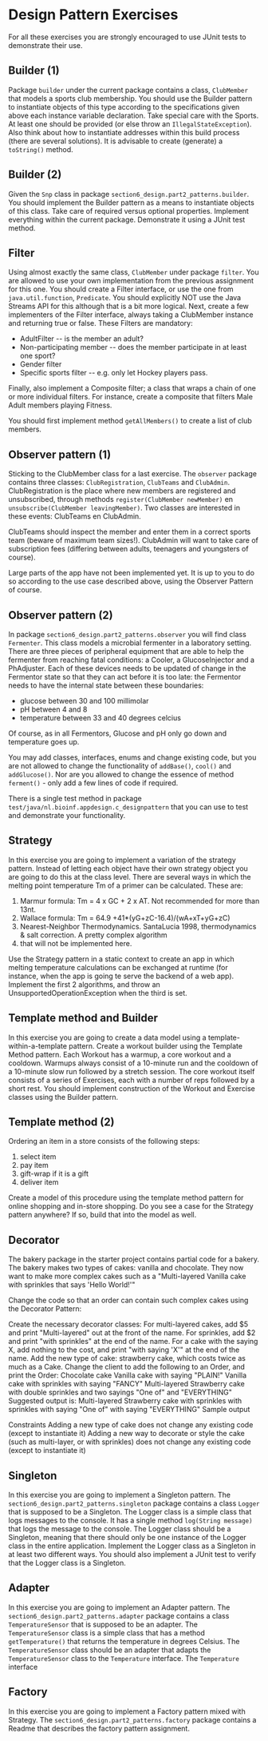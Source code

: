# Design Pattern Exercises

For all these exercises you are strongly encouraged to use JUnit tests to demonstrate their use.


## Builder (1)

Package `builder` under the current package contains a class, `ClubMember` that models a sports club membership. 
You should use the Builder pattern to instantiate objects of this type according to the specifications given above 
each instance variable declaration. Take special care with the Sports. At least one should be provided (or else 
throw an `IllegalStateException`). Also think about how to instantiate addresses within this build process 
(there are several solutions).
It is advisable to create (generate) a `toString()` method.

## Builder (2)

Given the `Snp` class in package `section6_design.part2_patterns.builder`. You should implement the Builder pattern as a means to
instantiate objects of this class. Take care of required versus optional properties. 
Implement everything within the current package.
Demonstrate it using a JUnit test method.

## Filter

Using almost exactly the same class, `ClubMember` under package `filter`. You are allowed to use your own 
implementation from the previous assignment for this one.
You should create a Filter interface, or use the one from `java.util.function`, `Predicate`. 
You should explicitly NOT use the Java Streams API for this although that is a bit more logical.
Next, create a few implementers of the Filter interface, always taking a ClubMember instance and returning true 
or false. These Filters are mandatory:

- AdultFilter -- is the member an adult?
- Non-participating member -- does the member participate in at least one sport?
- Gender filter
- Specific sports filter -- e.g. only let Hockey players pass.

Finally, also implement a Composite filter; a class that wraps a chain of one or more individual filters. 
For instance, create a composite that filters Male Adult members playing Fitness.

You should first implement method `getAllMembers()` to create a list of club members.

## Observer pattern (1)

Sticking to the ClubMember class for a last exercise.
The `observer` package contains three classes: `ClubRegistration`, `ClubTeams` and `ClubAdmin`.
ClubRegistration is the place where new members are registered and unsubscribed, through methods 
`register(ClubMember newMember)` en `unsubscribe(ClubMember leavingMember)`.
Two classes are interested in these events: ClubTeams en ClubAdmin.

ClubTeams should inspect the member and enter them in a correct sports team (beware of maximum team sizes!). 
ClubAdmin will want to take care of subscription fees (differing between adults, teenagers and youngsters of course).

Large parts of the app have not been implemented yet. It is up to you to do so according to the use case described 
above, using the Observer Pattern of course.

## Observer pattern (2)

In package `section6_design.part2_patterns.observer` you will find class `Fermenter`. This class models a microbial fermenter
in a laboratory setting. There are three pieces of peripheral equipment that are able to help the fermenter from reaching
fatal conditions: a Cooler, a GlucoseInjector and a PhAdjuster. Each of these devices needs to be updated of change in the
Fermentor state so that they can act before it is too late: the Fermentor needs to have the internal state between these boundaries:

- glucose between 30 and 100 millimolar
- pH between 4 and 8
- temperature between 33 and 40 degrees celcius

Of course, as in all Fermentors, Glucose and pH only go down and temperature goes up.

You may add classes, interfaces, enums and change existing code, but you are not allowed to change
the functionality of `addBase()`, `cool()` and `addGlucose()`. Nor are you allowed to change the essence of
method `ferment()` - only add a few lines of code if required.

There is a single test method in package `test/java/nl.bioinf.appdesign.c_designpattern` that you can use to test and demonstrate
your functionality.

## Strategy

In this exercise you are going to implement a variation of the strategy pattern. Instead of letting each object 
have their own strategy object you are going to do this at the class level.
There are several ways in which the melting point temperature Tm of a primer can be calculated. These are: 

1. Marmur formula: Tm = 4 x GC + 2 x AT. Not recommended for more than 13nt.
2. Wallace formula: Tm = 64.9 +41*(yG+zC-16.4)/(wA+xT+yG+zC)
3. Nearest-Neighbor Thermodynamics. SantaLucia 1998, thermodynamics & salt correction. A pretty complex algorithm 
4. that will not be implemented here. 

Use the Strategy pattern in a static context to create an app in which melting temperature calculations can be 
exchanged at runtime (for instance, when the app is going te serve the backend of a web app). Implement the 
first 2 algorithms, and throw an UnsupportedOperationException when the third is set. 

## Template method and Builder

In this exercise you are going to create a data model using a template-within-a-template pattern.
Create a workout builder using the Template Method pattern. Each Workout has a warmup, a core workout and a cooldown. 
Warmups always consist of a 10-minute run and the cooldown of a 10-minute slow run followed by a stretch session.
The core workout itself consists of a series of Exercises, each with a number of reps followed by a short rest.
You should implement construction of the Workout and Exercise classes using the Builder pattern.

## Template method (2)

Ordering an item in a store consists of the following steps:  

1. select item
2. pay item
3. gift-wrap if it is a gift
4. deliver item

Create a model of this procedure using the template method pattern for online shopping and in-store shopping.
Do you see a case for the Strategy pattern anywhere? If so, build that into the model as well.


## Decorator

The bakery package in the starter project contains partial code for a bakery. The bakery makes two types of 
cakes: vanilla and chocolate. They now want to make more complex cakes such as a "Multi-layered Vanilla 
cake with sprinkles that says 'Hello World!'"

Change the code so that an order can contain such complex cakes using the Decorator Pattern:

Create the necessary decorator classes:
For multi-layered cakes, add $5 and print "Multi-layered" out at the front of the name.
For sprinkles, add $2 and print "with sprinkles" at the end of the name.
For a cake with the saying X, add nothing to the cost, and print "with saying 'X'" at the end of the name.
Add the new type of cake: strawberry cake, which costs twice as much as a Cake.
Change the client to add the following to an Order, and print the Order:
Chocolate cake
Vanilla cake with saying "PLAIN!"
Vanilla cake with sprinkles with saying "FANCY"
Multi-layered Strawberry cake with double sprinkles and two sayings "One of" and "EVERYTHING"
Suggested output is: Multi-layered Strawberry cake with sprinkles with sprinkles with saying "One of" with saying "EVERYTHING"
Sample output

Constraints
Adding a new type of cake does not change any existing code (except to instantiate it)
Adding a new way to decorate or style the cake (such as multi-layer, or with sprinkles) does not change any 
existing code (except to instantiate it)


## Singleton

In this exercise you are going to implement a Singleton pattern. The `section6_design.part2_patterns.singleton` 
package contains a class `Logger` that is supposed to be a Singleton.
The Logger class is a simple class that logs messages to the console. It has a single method `log(String message)`
that logs the message to the console. The Logger class should be a Singleton, meaning that there should only be one 
instance of the Logger class in the entire application. 
Implement the Logger class as a Singleton in at least two different ways.
You should also implement a JUnit test to verify that the Logger class is a Singleton.

## Adapter

In this exercise you are going to implement an Adapter pattern. The `section6_design.part2_patterns.adapter` package
contains a class `TemperatureSensor` that is supposed to be an adapter. The `TemperatureSensor` class is a simple class
that has a method `getTemperature()` that returns the temperature in degrees Celsius. The `TemperatureSensor` class
should be an adapter that adapts the `TemperatureSensor` class to the `Temperature` interface. The `Temperature` interface

## Factory

In this exercise you are going to implement a Factory pattern mixed with Strategy. 
The `section6_design.part2_patterns.factory` package contains a Readme that describes the factory pattern assignment.

